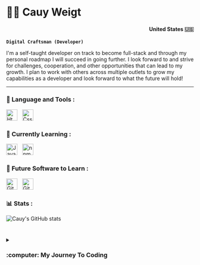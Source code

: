 # 👨‍💻 Cauy Weigt
<h4 align="right">United States 🇺🇸</h4>

**`Digital Craftsman (Developer)`**

I'm a self-taught developer on track to become full-stack and through my personal roadmap I will succeed in going further. I look forward to and strive for challenges, cooperation, and other opportunities that can lead to my growth. I plan to work with others across multiple outlets to grow my capabilities as a developer and look forward to what the future will hold!

---

### 🧰 Language and Tools :

<img align="left" alt="Html5" width="30px" style="padding-right:10px;" src="https://cdn.jsdelivr.net/gh/devicons/devicon@latest/icons/html5/html5-original.svg" />
<img align="left" alt="Css3" width="30px" style="padding-right:10px;" src="https://cdn.jsdelivr.net/gh/devicons/devicon@latest/icons/css3/css3-original.svg" />
<br>

#

### 🧠 Currently Learning :

<img align="left" alt="JavaScript" width="30px" style="padding-right:10px;" src="https://cdn.jsdelivr.net/gh/devicons/devicon@latest/icons/javascript/javascript-original.svg" />
<img align="left" alt="npm" width="30px" style="padding-right:10px;" src="https://cdn.jsdelivr.net/gh/devicons/devicon@latest/icons/npm/npm-original-wordmark.svg" />
<br>

#

### 🚀 Future Software to Learn :

<img align="left" alt="Git" width="30px" style="padding-right:10px;" src="https://cdn.jsdelivr.net/gh/devicons/devicon@latest/icons/git/git-original.svg" />
<img align="left" alt="GitHub" width="30px" style="padding-right:10px;" src="https://cdn.jsdelivr.net/gh/devicons/devicon@latest/icons/github/github-original.svg" />
          
<br>

#

### 📊 Stats :

![Cauy's GitHub stats](https://github-readme-stats.vercel.app/api?username=CauyW&show_icons=true&theme=gruvbox)

#

<details>
  <summary><h3>:computer: My Journey To Coding</h3></summary>
  I was originally a naive highschooler in a 3D Arts course who had a tendency to go off topic as I love to delve deeper into the software and see what else I could do. In this case the software was Blender. Initially the course was to help us understand the animation portion of the software, however, through some research and delving in my spare time I discovered the ability to map actions to keybinds. This later toppled into making a small demonstration of a cube that you controlled through WASD inputs and the objective was simply grabbing a "Key" and a door would open. I was found out by my teacher who, rather then being upset, showed as much enthusiasm as I did. They were impressed that I found a "Game Engine" within Blender and they actually introduced me to things like GameMakerStudio2, Unity, and UnrealEngine4. With this encouragement and drive it lead me to wanting to pursue this passion. I myself after I had graduated from Highschool was at a low of confidence and, through some outside opinions. stepped away seeing as "The chances of standing out were slim." some would say. I took a lot of time away from software and finished out a degree in Culinary as it was an "Easier" job force to get into. I still retained some software knowledge, but my confidence and passion had taken a toll from the constant outside opinions and this dwindled my self-esteem and worth. I often seen myself as a "perfectionist" when it came to finishing projects in a way that may seem annoying to some. I am sort of that person who will ask 10-20 questions about how a project is expected to be completed. This is not my way of saying I am not a good listener or I do not retain knowledge well, but rather I hold myself to ensure that the output is as close to the final image you had in mind as I can achieve. The tough thing with the perfection route and my lowered confidence is I had a tendency to not submit projects as I considered they were incomplete and were not to a high enough standard to succeed and I often compared myself to individuals who were in the field for 10+ years longer than I had been which was unreasonable. I recently decided, on March 6th, 2025, that I am returning to the passion which has been retained these last 2 weeks. I have, thus far, learned the languages of: HTML, CSS, and JavaScript. I set goals and milestones for myself that are being accomplished and will continue to do so as I break out of my shell and once again become the social, cooperative coder who enjoyed the creativity and process of building a project from start to finish that I am.
</details>
